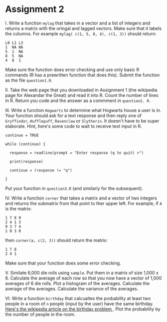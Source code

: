 # Assignment 2

I. Write a function `mylag` that takes in a vector and a list of integers and returns a matrix with the oringal and lagged vectors. Make sure that it labels the columns. For example `mylag( c(1, 5, 8, 4), c(1, 3))` should return:
```
L0 L1 L3
1  NA NA
5  1  NA
8  5  NA
4  8  1
```
Make sure the function does error checking and use only basic R commands (R has a prewritten function that does this). Submit the function as the file `question1.R`.

II. Take the web page that you downloaded in Assignment 1 (the wikipedia page for Alexandar the Great) and read it into R. Count the number of lines in R. Return you code and the answer as a commment in `question2. R`. 

III. Write a function `Hogwarts` to determine what Hogwarts house a user is in. Your function should ask for a text response and then reply one of `Gryffindor`, `Hufflepuff`, `Ravenclaw` or `Slytherin`. It doesn't have to be super elaborate. Hint, here's some code to wait to receive text input in R. 
```
continue = TRUE

while (continue) {

  response = readline(prompt = "Enter response (q to quit) >")
  
  print(response)
  
  continue = (response != "q")
  
}
```
Put your function in `question3.R` (and similarly for the subsequent).

IV. Write a function `corner` that takes a matrix and a vector of two integers and returns the submatrix from that point to ther upper left. For example, if `A` is the matrix:
```
1 7 8 9
2 4 1 3
9 3 7 4
1 0 3 8
```
then `corner(a, c(2, 3))` should return the matrix:
```
1 7 8
2 4 1
```
Make sure that your function does some error checking. 

V. Similate 6,000 die rolls using `sample`. Put them in a matrix of size 1,000 x 6. Calculate the average of each row so that you now have a vector of 1,000 averages of 6 die rolls. Plot a histogram of the averages. Calculate the average of the averages. Calculate the variance of the averages.

VI. Write a function `birthday` that calcualtes the probability at least two people in a room of `n` people (input by the user) have the same birthday. [Here's the wikipedia article on the birthday problem ](https://en.wikipedia.org/wiki/Birthday_problem). Plot the probability by the number of people in the room.
